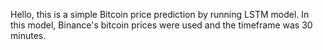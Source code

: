 Hello, this is a simple Bitcoin price prediction by running LSTM model. In this model, Binance's bitcoin prices were used and the timeframe was 30 minutes.
